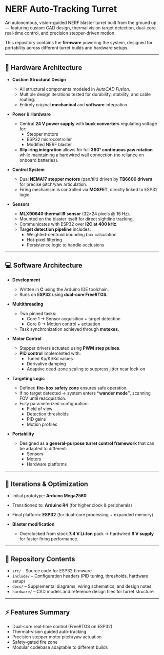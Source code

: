 # NERF Auto-Tracking Turret

An autonomous, vision-guided NERF blaster turret built from the ground up — featuring custom CAD design, thermal vision target detection, dual-core real-time control, and precision stepper-driven motion.  

This repository contains the **firmware** powering the system, designed for portability across different turret builds and hardware setups.

---

## 🔧 Hardware Architecture

- **Custom Structural Design**  
  - All structural components modeled in *AutoCAD Fusion*.  
  - Multiple design iterations tested for durability, stability, and cable routing.  
  - Entirely original **mechanical** and **software** integration.  

- **Power & Hardware**  
  - Central **24 V power supply** with **buck converters** regulating voltage for:  
    - Stepper motors  
    - ESP32 microcontroller  
    - Modified NERF blaster  
  - **Slip-ring integration** allows for full **360° continuous yaw rotation** while maintaining a hardwired wall connection (no reliance on onboard batteries).  

- **Control System**  
  - Dual **NEMA17 stepper motors** (pan/tilt) driven by **TB6600 drivers** for precise pitch/yaw articulation.  
  - Firing mechanism is controlled via **MOSFET**, directly linked to ESP32 logic.  

- **Sensors**  
  - **MLX90640 thermal IR sensor** (32×24 pixels @ 16 Hz).  
  - Mounted on the blaster itself for direct sightline tracking.  
  - Communicates with ESP32 over **I2C at 400 kHz**.  
  - **Target detection pipeline** includes:  
    - Weighted-centroid bounding box calculation  
    - Hot-pixel filtering  
    - Persistence logic to handle occlusions  

---

## 💻 Software Architecture

- **Development**  
  - Written in **C** using the Arduino IDE toolchain.  
  - Runs on **ESP32** using **dual-core FreeRTOS**.  

- **Multithreading**  
  - Two pinned tasks:  
    - Core 1 → Sensor acquisition + target detection  
    - Core 0 → Motion control + actuation  
  - Task synchronization achieved through **mutexes**.  

- **Motor Control**  
  - Stepper drivers actuated using **PWM step pulses**.  
  - **PID control** implemented with:  
    - Tuned Kp/Ki/Kd values  
    - Derivative damping  
    - Adaptive dead-zone scaling to suppress jitter near lock-on  

- **Targeting Logic**  
  - Defined **fire-box safety zone** ensures safe operation.  
  - If no target detected → system enters **“wander mode”**, scanning FOV until reacquisition.  
  - Fully parameterized configuration:  
    - Field of view  
    - Detection thresholds  
    - PID gains  
    - Motion profiles  

- **Portability**  
  - Designed as a **general-purpose turret control framework** that can be adapted to different:  
    - Sensors  
    - Motors  
    - Hardware platforms  

---

## 🚀 Iterations & Optimization

- Initial prototype: **Arduino Mega2560**  
- Transitioned to: **Arduino R4** (for higher clock & peripherals)  
- Final platform: **ESP32** (for dual-core processing + expanded memory)  

- **Blaster modification**:  
  - Overclocked from stock **7.4 V Li-Ion** pack → hardwired **9 V supply** for faster firing performance.  

---

## 📂 Repository Contents

- `src/` – Source code for ESP32 firmware  
- `include/` – Configuration headers (PID tuning, thresholds, hardware setup)  
- `docs/` – Supplemental diagrams, wiring schematics, and design notes  
- `hardware/` – CAD models and reference design files for turret structure  

---

## ⚡️ Features Summary

- Dual-core real-time control (FreeRTOS on ESP32)  
- Thermal-vision guided auto-tracking  
- Precision stepper motor pitch/yaw actuation  
- Safety-gated fire zone  
- Modular codebase adaptable to different builds  
